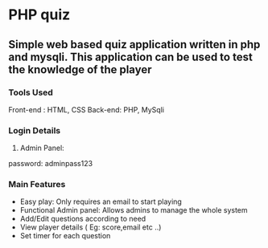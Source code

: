 # PHP quiz
## Simple web based quiz application written in php and mysqli. This application can be used to test the knowledge of the player






### Tools Used
Front-end :  HTML, CSS
Back-end:   PHP, MySqli


### Login Details

1. Admin Panel:

password:  adminpass123


### Main Features

- Easy play:  Only requires an email to start playing 
- Functional Admin panel:  Allows admins to manage the whole system
- Add/Edit questions according to need 
- View player details ( Eg: score,email etc ..) 
- Set timer for each question

